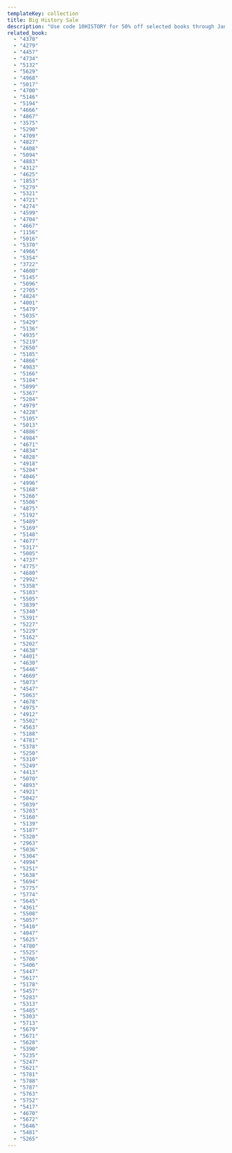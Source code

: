 ```yaml
---
templateKey: collection
title: Big History Sale
description: "Use code 10HISTORY for 50% off selected books through Jan 2022!"
related_book:
  - "4370"
  - "4279"
  - "4457"
  - "4734"
  - "5132"
  - "5629"
  - "4968"
  - "5017"
  - "4700"
  - "5146"
  - "5194"
  - "4666"
  - "4867"
  - "3575"
  - "5290"
  - "4709"
  - "4827"
  - "4408"
  - "5094"
  - "4883"
  - "4312"
  - "4625"
  - "1853"
  - "5279"
  - "5321"
  - "4721"
  - "4274"
  - "4599"
  - "4704"
  - "4667"
  - "1156"
  - "5016"
  - "5370"
  - "4966"
  - "5354"
  - "3722"
  - "4600"
  - "5145"
  - "5096"
  - "2705"
  - "4824"
  - "4001"
  - "5479"
  - "5035"
  - "5429"
  - "5136"
  - "4935"
  - "5219"
  - "2650"
  - "5185"
  - "4866"
  - "4983"
  - "5166"
  - "5184"
  - "5099"
  - "5367"
  - "5284"
  - "4979"
  - "4228"
  - "5105"
  - "5013"
  - "4886"
  - "4984"
  - "4671"
  - "4834"
  - "4828"
  - "4918"
  - "5204"
  - "4046"
  - "4996"
  - "5168"
  - "5266"
  - "5506"
  - "4875"
  - "5192"
  - "5489"
  - "5169"
  - "5148"
  - "4677"
  - "5317"
  - "5005"
  - "4737"
  - "4775"
  - "4680"
  - "2992"
  - "5358"
  - "5103"
  - "5505"
  - "3839"
  - "5340"
  - "5391"
  - "5227"
  - "5229"
  - "5162"
  - "5202"
  - "4638"
  - "4401"
  - "4630"
  - "5446"
  - "4669"
  - "5073"
  - "4547"
  - "5063"
  - "4678"
  - "4975"
  - "4912"
  - "5502"
  - "4563"
  - "5188"
  - "4781"
  - "5378"
  - "5250"
  - "5310"
  - "5249"
  - "4413"
  - "5070"
  - "4893"
  - "4921"
  - "5042"
  - "5039"
  - "5203"
  - "5160"
  - "5139"
  - "5187"
  - "5320"
  - "2963"
  - "5036"
  - "5304"
  - "4994"
  - "5251"
  - "5638"
  - "5694"
  - "5775"
  - "5774"
  - "5645"
  - "4361"
  - "5508"
  - "5057"
  - "5410"
  - "4047"
  - "5625"
  - "4780"
  - "5525"
  - "5706"
  - "5406"
  - "5447"
  - "5617"
  - "5178"
  - "5457"
  - "5283"
  - "5313"
  - "5485"
  - "5303"
  - "5713"
  - "5679"
  - "5671"
  - "5628"
  - "5390"
  - "5235"
  - "5247"
  - "5621"
  - "5781"
  - "5788"
  - "5787"
  - "5763"
  - "5752"
  - "5417"
  - "4670"
  - "5672"
  - "5646"
  - "5481"
  - "5265"
---
```

